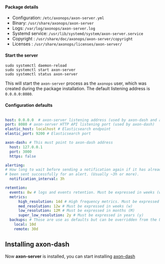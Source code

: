 

#### Package details

* Configuration: `/etc/axonops/axon-server.yml`
* Binary: `/usr/share/axonops/axon-server`
* Logs: `/var/log/axonops/axon-server.log` 
* Systemd service: `/usr/lib/systemd/system/axon-server.service`
* Copyright : `/usr/share/doc/axonops/axon-server/copyright`
* Licenses : `/usr/share/axonops/licenses/axon-server/`


#### Start the server

``` -
sudo systemctl daemon-reload
sudo systemctl start axon-server
sudo systemctl status axon-server
```

This will start the `axon-server` process as the `axonops` user, which was created during the package installation.  The default listening address is `0.0.0.0:8080`.

#### Configuration defaults

``` yaml

host: 0.0.0.0  # axon-server listening address (used by axon-dash and axon-agent)
port: 8080 # axon-server HTTP API listening port (used by axon-dash)
elastic_host: localhost # Elasticsearch endpoint
elastic_port: 9200 # Elasticsearch port

axon-dash: # This must point to axon-dash address
  host: 127.0.0.1
  port: 3000
  https: false

alerting:
# How long to wait before sending a notification again if it has already
# been sent successfully for an alert. (Usually ~3h or more).
  notification_interval: 3h

retention:
  events: 8w # logs and events retention. Must be expressed in weeks (w)
  metrics:
      high_resolution: 14d # High frequency metrics. Must be expressed in days (d)
      med_resolution: 12w # Must be expressed in weeks (w)
      low_resolution: 12M # Must be expressed in months (M)
      super_low_resolution: 2y # Must be expressed in years (y)
  backups: # Those are use as defaults but can be overridden from the UI
    local: 10d
    remote: 30d
```

## Installing axon-dash

Now **axon-server** is installed, you can start installing [axon-dash](../axon-dash/install.md)





